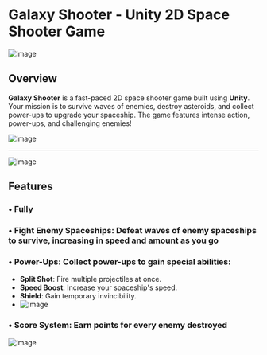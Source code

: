 # Galaxy Shooter - Unity 2D Space Shooter Game

![image](https://github.com/user-attachments/assets/0629f9e8-407f-4fe8-a941-c8bd1ff3c3b2)

## Overview
**Galaxy Shooter** is a fast-paced 2D space shooter game built using **Unity**. Your mission is to survive waves of enemies, destroy asteroids, and collect power-ups to upgrade your spaceship. The game features intense action, power-ups, and challenging enemies!

![image](https://github.com/user-attachments/assets/812e6d89-7408-4f8a-820d-de84ab600e24)

---

![image](https://github.com/user-attachments/assets/057c7d28-b9f0-4b3f-83c4-2065c181fade)

## Features
### • Fully
### • **Fight Enemy Spaceships**: Defeat waves of enemy spaceships to survive, increasing in speed and amount as you go 
### • **Power-Ups**: Collect power-ups to gain special abilities:
  - **Split Shot**: Fire multiple projectiles at once.  
  - **Speed Boost**: Increase your spaceship's speed.  
  - **Shield**: Gain temporary invincibility.
  - ![image](https://github.com/user-attachments/assets/d227fd2c-d157-4883-8d91-710c029709b4)
### • **Score System**: Earn points for every enemy destroyed

![image](https://github.com/user-attachments/assets/bfdd5889-bd06-4255-ba19-7111784e6e9d)

